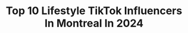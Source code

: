 ---
title: Top 10 Lifestyle TikTok Influencers In Montreal In 2024
description: >-
  Find top lifestyle TikTok influencers in Montreal in 2024. Most popular hashtags: #fyp #montreal #lifestyle #toronto.
platform: TikTok
hits: 5
text_top: Analyze the best TikTok influencers on inBeat.
text_bottom: Our platform has 5 TikTok influencers like this in Montreal, Canada for you to work with.
profiles:
  - username: "youyouz.z"
    fullname: >-
      Downtown Montreal Supercar
    bio: >-
      🇨🇦MTL GUMBALL 3000 be ready I’m coming😈🏎💨downtownmontrealsupercar@gmail.com
    location: "Canada"
    followers: 132900
    engagement: 1364
    commentsToLikes: 0.018178
    id: ckd5s8ep9ygiq0j23zygym9be
    verified: false
    hashtags: "#mtlcarscene, #ferrari, #hypercar, #acceleration"
  - username: "gongshowgear"
    fullname: >-
      GONGSHOW HOCKEY
    bio: >-
      The Original Lifestyle Hockey Apparel Brand Tag #GONGSHOW 🛒 GONGSHOW.COM👇
    location: "Canada"
    followers: 12400
    engagement: 1264
    commentsToLikes: 0.021906
    id: ck9tu9q2lkgs40j78b6xwzag1
    verified: false
    hashtags: "#hockeytiktoks, #gongshow, #hockey, #hockeyplayers"
  - username: "macaretto_"
    fullname: >-
      Macaretto
    bio: >-
      MTL 📍 CEO of not giving out my macaron recipe 💞 💌 macaretto17@gmail.com
    location: "Canada"
    followers: 173000
    engagement: 799
    commentsToLikes: 0.006896
    id: ck9v8tojvb6it0j78nuovryfb
    verified: false
    hashtags: "#mtl, #tombrady, #smallbusiness, #montreal"
  - username: "keelanpinnau"
    fullname: >-
      Keelan Pinnau
    bio: >-
      💟Wife + Mama/Stepmama 💟Entrepreneur + Bizz Owner 💕spreading love and joy💕
    location: "Canada"
    followers: 2794
    engagement: 858
    commentsToLikes: 0.046196
    id: ckbknm6a8hnz90j23vslju4mi
    verified: false
    hashtags: "#canadianmom, #bestdance, #boymomma, #momsover30"
  - username: "katiecung"
    fullname: >-
      katiecung
    bio: >-
      🇨🇦🇻🇳 just trying to keep up with the trends 🤷🏻‍♀️
    location: "Canada"
    followers: 34600
    engagement: 692
    commentsToLikes: 0.045092
    id: ck9v8tefjb49r0j78t713sdez
    verified: false
    hashtags: "#outfitinspo, #photomagic, #bts, #fyp"
  - username: "naomileanage"
    fullname: >-
      Naomi Leanage
    bio: >-
      Lifestyle • Vlogs • Comedy • Fashion • Travel 📧 Naomi.leanage@gmail.com
    location: "Canada"
    followers: 454800
    engagement: 1799
    commentsToLikes: 0.024703
    id: ck806vbblmaom0j78ddv18enc
    verified: false
    hashtags: "#canadian, #toronto, #torontovlog, #tryonhaul"
  - username: "samsvsco"
    fullname: >-
      sam 🖤
    bio: >-
      she/her | pan :) motivation + lifestyle 🦋 ✨ 🪐 🌫 🌊 🥂 🕊
    location: "Canada"
    followers: 20200
    engagement: 2651
    commentsToLikes: 0.171563
    id: ckb904xfwfwcn0j23dk59i56k
    verified: false
    hashtags: "#beachy, #fyp, #vlog, #haul"
  - username: "lifestylebrooke"
    fullname: >-
      <3
    bio: >-
      dms dont work 66k+ beautiful people<33 pinterest- lifestylebrooke
    location: "Canada"
    followers: 66900
    engagement: 2381
    commentsToLikes: 0.042474
    id: ckfplbp0f00dl0j23no78znrx
    verified: false
    hashtags: "#valentinesdiy, #grwm, #fyp, #superbowllv"
  - username: "hellenkellar8"
    fullname: >-
      Matthew Kellar
    bio: >-
      Full send isn’t just a word....it’s a lifestyle I’m not gonna be fucking dancing
    location: "Canada"
    followers: 18300
    engagement: 2279
    commentsToLikes: 0.015450
    id: ckb95xiedo5xw0j23ahz0puy2
    verified: false
    hashtags: "#chugbud, #fullsend, #nelkboys, #friendlyfuture"
  - username: "feliciamaariemakeup"
    fullname: >-
      felicia marie
    bio: >-
      90s bby | 🇨🇦 Beauty & Lifestyle 🌙🧿 feliciamgatti@gmail.com
    location: "Canada"
    followers: 129300
    engagement: 1070
    commentsToLikes: 0.042160
    id: ckal6dbh0adao0i786uux26q0
    verified: false
    hashtags: "#makeupforbeginners, #makeup101, #makeuplooks, #makeup"
---